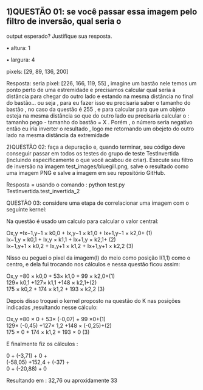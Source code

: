 ## 1)QUESTÃO 01: se você passar essa imagem pelo filtro de inversão, qual seria o
output esperado? Justifique sua resposta.

• altura: 1

• largura: 4

pixels: [29, 89, 136, 200]

Resposta: seria pixel: [226, 166, 119, 55] , imagine um bastão nele temos um ponto perto de uma 
estremidade e precisamos calcular qual seria a distância para chegar do outro lado e estando na mesma
distância no final do bastão... ou seja , para eu fazer isso eu precisaria saber o tamanho do
bastão , no caso da questão é 255 , e para calcular para que um objeto esteja na mesma distância so que do outro
lado eu precisaria calcular o : tamanho pego - tamanho do bastão = X . Porém , o número seria 
negativo então eu iria inverter o resultado ,
logo me retornando um obejeto do outro lado na mesma distância da extremidade 

2)QUESTÃO 02: faça a depuração e, quando terminar, seu código deve conseguir passar em todos os testes do grupo de teste TestInvertida (incluindo especificamente o que você acabou de criar). Execute seu filtro de inversão na imagem test_images/bluegill.png, salve o resultado como uma imagem PNG e salve a imagem em seu repositório GitHub.

Resposta = usando o comando : python test.py TestInvertida.test_invertida_2

QUESTÃO 03: considere uma etapa de correlacionar uma imagem com o seguinte
kernel:

Na questão é usado um calculo para calcular o valor central: 

Ox,y =Ix−1,y−1 × k0,0 + Ix,y−1 × k1,0 + Ix+1,y−1 × k2,0+ (1)<br>
Ix−1,y × k0,1 + Ix,y × k1,1 + Ix+1,y × k2,1+ (2)<br>
Ix−1,y+1 × k0,2 + Ix,y+1 × k1,2 + Ix+1,y+1 × k2,2 (3)<br>

Nisso eu peguei o pixel da imagem(I) do meio como posição I(1,1) como o centro, e dela fui trocando nos cálculos 
e nessa questão ficou assim:

  Ox,y =80 × k0,0 + 53× k1,0 +  99 × k2,0+(1)<br>
 129× k0,1 +127× k1,1 +148 × k2,1+(2)<br>
 175 × k0,2 + 174 × k1,2 + 193 × k2,2 (3)  <br>
 
Depois disso troquei o kernel proposto na questão do K nas posições indicadas ,resultando nesse cálculo:

  Ox,y =80 × 0 + 53× (-0,07) +  99 ×0+(1)<br>
 129× (-0,45) +127× 1,2 +148 × (-0,25)+(2)<br>
 175 × 0 + 174 × k1,2 + 193 × 0 (3)  <br>
 
E finalmente fiz os cálculos :

   0  +    (-3,71) +   0  +<br>
(-58,05)  +152,4 + (-37) + <br>
     0  +  (-20,88) +   0  <br>
     
Resultando em : 32,76 ou aproxidamente 33 
